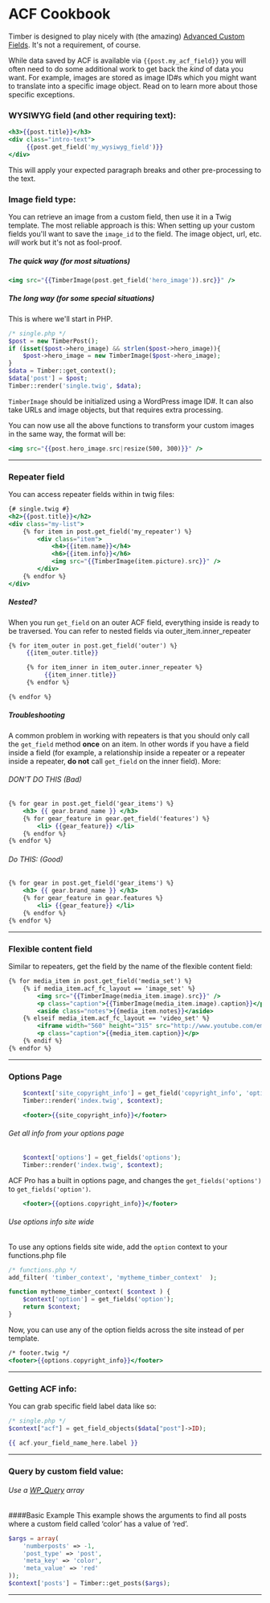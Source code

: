 # ACF Cookbook

Timber is designed to play nicely with (the amazing) [Advanced Custom Fields](http://www.advancedcustomfields.com/). It's not a requirement, of course.

While data saved by ACF is available via `{{post.my_acf_field}}` you will often need to do some additional work to get back the _kind_ of data you want. For example, images are stored as image ID#s which you might want to translate into a specific image object. Read on to learn more about those specific exceptions.

### WYSIWYG field (and other requiring text):
```handlebars
<h3>{{post.title}}</h3>
<div class="intro-text">
     {{post.get_field('my_wysiwyg_field')}}
</div>
```

This will apply your expected paragraph breaks and other pre-processing to the text.

### Image field type:
You can retrieve an image from a custom field, then use it in a Twig template. The most reliable approach is this: When setting up your custom fields you'll want to save the `image_id` to the field. The image object, url, etc. _will_ work but it's not as fool-proof.

##### The quick way (for most situations)

```handlebars
<img src="{{TimberImage(post.get_field('hero_image')).src}}" />
```

##### The long way (for some special situations)

This is where we'll start in PHP.

```php
/* single.php */
$post = new TimberPost();
if (isset($post->hero_image) && strlen($post->hero_image)){
	$post->hero_image = new TimberImage($post->hero_image);
}
$data = Timber::get_context();
$data['post'] = $post;
Timber::render('single.twig', $data);
```

`TimberImage` should be initialized using a WordPress image ID#. It can also take URLs and image objects, but that requires extra processing.

You can now use all the above functions to transform your custom images in the same way, the format will be:

```handlebars
<img src="{{post.hero_image.src|resize(500, 300)}}" />
```

* * *

### Repeater field

You can access repeater fields within in twig files:
```handlebars
{# single.twig #}
<h2>{{post.title}}</h2>
<div class="my-list">
	{% for item in post.get_field('my_repeater') %}
		<div class="item">
			<h4>{{item.name}}</h4>
			<h6>{{item.info}}</h6>
			<img src="{{TimberImage(item.picture).src}}" />
		</div>
	{% endfor %}
</div>
```

##### Nested?

When you run `get_field` on an outer ACF field, everything inside is ready to be traversed. You can refer to nested fields via outer_item.inner_repeater

```handlebars
{% for item_outer in post.get_field('outer') %}
     {{item_outer.title}}

     {% for item_inner in item_outer.inner_repeater %}
          {{item_inner.title}}
     {% endfor %}

{% endfor %}
```

##### Troubleshooting

A common problem in working with repeaters is that you should only call the `get_field` method **once** on an item. In other words if you have a field inside a field (for example, a relationship inside a repeater or a repeater inside a repeater, **do not** call `get_field` on the inner field). More:

###### DON'T DO THIS (Bad)

```handlebars
{% for gear in post.get_field('gear_items') %}
    <h3> {{ gear.brand_name }} </h3>
    {% for gear_feature in gear.get_field('features') %}
        <li> {{gear_feature}} </li>
    {% endfor %}
{% endfor %}
```

###### Do THIS: (Good)

```handlebars
{% for gear in post.get_field('gear_items') %}
    <h3> {{ gear.brand_name }} </h3>
    {% for gear_feature in gear.features %}
        <li> {{gear_feature}} </li>
    {% endfor %}
{% endfor %}
```

* * *

### Flexible content field

Similar to repeaters, get the field by the name of the flexible content field:

```handlebars
{% for media_item in post.get_field('media_set') %}
	{% if media_item.acf_fc_layout == 'image_set' %}
		<img src="{{TimberImage(media_item.image).src}}" />
		<p class="caption">{{TimberImage(media_item.image).caption}}</p>
		<aside class="notes">{{media_item.notes}}</aside>
	{% elseif media_item.acf_fc_layout == 'video_set' %}
		<iframe width="560" height="315" src="http://www.youtube.com/embed/{{media_item.youtube_id}}" frameborder="0" allowfullscreen></iframe>
		<p class="caption">{{media_item.caption}}</p>
	{% endif %}
{% endfor %}
```

* * *

### Options Page

```php
	$context['site_copyright_info'] = get_field('copyright_info', 'options');
	Timber::render('index.twig', $context);
```

```handlebars
	<footer>{{site_copyright_info}}</footer>
```

###### Get all info from your options page

```php
	$context['options'] = get_fields('options');
	Timber::render('index.twig', $context);
```

ACF Pro has a built in options page, and changes the `get_fields('options')` to `get_fields('option')`.

```handlebars
	<footer>{{options.copyright_info}}</footer>
```

###### Use options info site wide

To use any options fields site wide, add the `option` context to your functions.php file

```php
/* functions.php */
add_filter( 'timber_context', 'mytheme_timber_context'  );

function mytheme_timber_context( $context ) {
    $context['option'] = get_fields('option');
    return $context;
}
```

Now, you can use any of the option fields across the site instead of per template.

```handlebars
/* footer.twig */
<footer>{{options.copyright_info}}</footer>
```

* * *

### Getting ACF info:
You can grab specific field label data like so:

```php
/* single.php */
$context["acf"] = get_field_objects($data["post"]->ID);
```

```handlebars
{{ acf.your_field_name_here.label }}
```

* * *

### Query by custom field value:
###### Use a [WP_Query](http://codex.wordpress.org/Class_Reference/WP_Query) array

####Basic Example
This example shows the arguments to find all posts where a custom field called ‘color’ has a value of ‘red’.

```php
$args = array(
    'numberposts' => -1,
    'post_type' => 'post',
    'meta_key' => 'color',
    'meta_value' => 'red'
));
$context['posts'] = Timber::get_posts($args);
```
* * *
